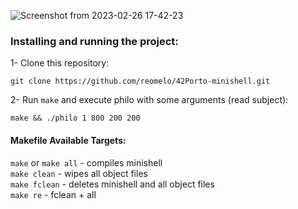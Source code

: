 ![Screenshot from 2023-02-26 17-42-23](https://user-images.githubusercontent.com/73884501/221427115-af1fcfd0-164c-4b81-a96a-a18fada42c39.jpg)

### Installing and running the project:
1- Clone this repository:  

	git clone https://github.com/reomelo/42Porto-minishell.git
2- Run `make` and execute philo with some arguments (read subject):

	make && ./philo 1 800 200 200

#### Makefile Available Targets:  
`make` or `make all` - compiles minishell      
`make clean` - wipes all object files   
`make fclean` - deletes minishell and all object files   
`make re` - fclean  + all
